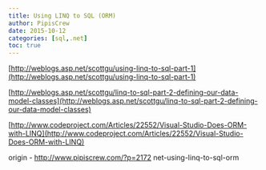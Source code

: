 ```yaml
---
title: Using LINQ to SQL (ORM)
author: PipisCrew
date: 2015-10-12
categories: [sql,.net]
toc: true
---
```


[http://weblogs.asp.net/scottgu/using-linq-to-sql-part-1](http://weblogs.asp.net/scottgu/using-linq-to-sql-part-1)

[http://weblogs.asp.net/scottgu/linq-to-sql-part-2-defining-our-data-model-classes](http://weblogs.asp.net/scottgu/linq-to-sql-part-2-defining-our-data-model-classes)

[http://www.codeproject.com/Articles/22552/Visual-Studio-Does-ORM-with-LINQ](http://www.codeproject.com/Articles/22552/Visual-Studio-Does-ORM-with-LINQ)

origin - http://www.pipiscrew.com/?p=2172 net-using-linq-to-sql-orm